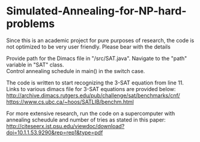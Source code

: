 # Simulated-Annealing-for-NP-hard-problems
Since this is an academic project for pure purposes of research, the code is not optimized to be very user friendly. Please bear with the details

Provide path for the Dimacs file in "/src/SAT.java". Navigate to the "path" variable in "SAT" class.	
Control annealing schedule in main() in the switch case.

The code is written to start recognizing the 3-SAT equation from line 11. Links to various dimacs file for 3-SAT equations are provided below:
http://archive.dimacs.rutgers.edu/pub/challenge/sat/benchmarks/cnf/
https://www.cs.ubc.ca/~hoos/SATLIB/benchm.html

For more extensive research, run the code on a supercomputer with annealing scheudule and number of tries as stated in this paper: http://citeseerx.ist.psu.edu/viewdoc/download?doi=10.1.1.53.9290&rep=rep1&type=pdf
